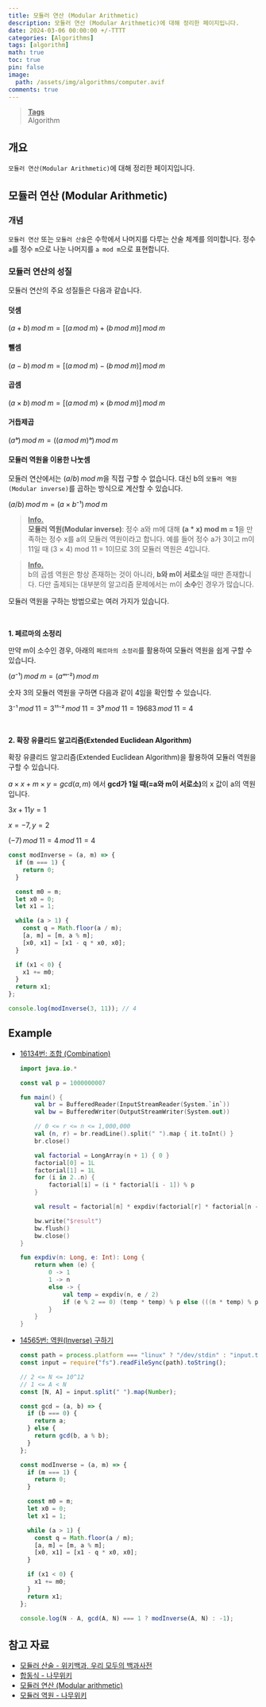 ```yaml
---
title: 모듈러 연산 (Modular Arithmetic)
description: 모듈러 연산 (Modular Arithmetic)에 대해 정리한 페이지입니다.
date: 2024-03-06 00:00:00 +/-TTTT
categories: [Algorithms]
tags: [algorithm]
math: true
toc: true
pin: false
image:
  path: /assets/img/algorithms/computer.avif
comments: true
---
```


<blockquote class="prompt-info"><p><strong><u>Tags</u></strong> <br />
Algorithm</p></blockquote>

## 개요

`모듈러 연산(Modular Arithmetic)`에 대해 정리한 페이지입니다.

## 모듈러 연산 (Modular Arithmetic)

### 개념

`모듈러 연산` 또는 `모듈러 산술`은 수학에서 나머지를 다루는 산술 체계를 의미합니다. 정수 `a`를 정수 `m`으로 나눈 나머지를 `a mod m`으로 표현합니다.

### 모듈러 연산의 성질

모듈러 연산의 주요 성질들은 다음과 같습니다.

#### 덧셈

$(a+b)\,mod\;m=[(a\,mod\;m)+(b\,mod\;m)]\,mod\;m$

#### 뺄셈

$(a−b)\,mod\;m=[(a\,mod\;m)−(b\,mod\;m)]\,mod\;m$

#### 곱셈

$(a \times b)\,mod\;m=[(a\,mod\;m)\times(b\,mod\;m)]\,mod\;m$

#### 거듭제곱

$(aᵇ)\,mod\;m=((a\,mod\;m)ᵇ)\,mod\;m$

#### 모듈러 역원을 이용한 나눗셈

모듈러 연산에서는 $(a/b)\,mod\;m$을 직접 구할 수 없습니다. 대신 b의 `모듈러 역원(Modular inverse)`를 곱하는 방식으로 계산할 수 있습니다.

$(a/b)\,mod\;m=(a\times b⁻¹)\,mod\;m$

<blockquote class="prompt-info"><p><strong><u>Info.</u></strong> <br />
<b>모듈러 역원(Modular inverse)</b>: 정수 a와 m에 대해 <b>(a * x) mod m = 1</b>을 만족하는 정수 x를 a의 모듈러 역원이라고 합니다. 예를 들어 정수 a가 3이고 m이 11일 때 (3 × 4) mod 11 = 1이므로 3의 모듈러 역원은 4입니다. <br />
</p></blockquote>

<blockquote class="prompt-info"><p><strong><u>Info.</u></strong> <br />
b의 곱셈 역원은 항상 존재하는 것이 아니라, <b>b와 m이 서로소</b>일 때만 존재합니다. 다만 출제되는 대부분의 알고리즘 문제에서는 m이 <b>소수</b>인 경우가 많습니다.</p></blockquote>

모듈러 역원을 구하는 방법으로는 여러 가지가 있습니다.

<br />

<b>1. 페르마의 소정리</b>

만약 m이 소수인 경우, 아래의 `페르마의 소정리`를 활용하여 모듈러 역원을 쉽게 구할 수 있습니다.

$(a⁻¹)\,mod\;m = (aᵐ⁻²)\,mod\;m$

숫자 3의 모듈러 역원을 구하면 다음과 같이 4임을 확인할 수 있습니다.

$3⁻¹\,mod\;11 = 3¹¹⁻²\,mod\;11=3⁹\,mod\;11=19683\,mod\;11=4$

<br />

<b>2. 확장 유클리드 알고리즘(Extended Euclidean Algorithm)</b>

확장 유클리드 알고리즘(Extended Euclidean Algorithm)을 활용하여 모듈러 역원을 구할 수 있습니다.

$a\times x+m\times y=gcd(a,m)$ 에서 <b>gcd가 1일 때(=a와 m이 서로소)</b>의 x 값이 a의 역원입니다.

$3x+11y=1$

$x=-7,\,y=2$

$(-7)\,mod\;11=4\,mod\;11=4$

```javascript
const modInverse = (a, m) => {
  if (m === 1) {
    return 0;
  }

  const m0 = m;
  let x0 = 0;
  let x1 = 1;

  while (a > 1) {
    const q = Math.floor(a / m);
    [a, m] = [m, a % m];
    [x0, x1] = [x1 - q * x0, x0];
  }

  if (x1 < 0) {
    x1 += m0;
  }
  return x1;
};

console.log(modInverse(3, 11)); // 4
```

## Example

- <a href="https://www.acmicpc.net/problem/16134" target="_blank">16134번: 조합 (Combination)</a>

  ```kotlin
  import java.io.*

  const val p = 1000000007

  fun main() {
      val br = BufferedReader(InputStreamReader(System.`in`))
      val bw = BufferedWriter(OutputStreamWriter(System.out))

      // 0 <= r <= n <= 1,000,000
      val (n, r) = br.readLine().split(" ").map { it.toInt() }
      br.close()

      val factorial = LongArray(n + 1) { 0 }
      factorial[0] = 1L
      factorial[1] = 1L
      for (i in 2..n) {
          factorial[i] = (i * factorial[i - 1]) % p
      }

      val result = factorial[n] * expdiv(factorial[r] * factorial[n - r] % p, p - 2) % p

      bw.write("$result")
      bw.flush()
      bw.close()
  }

  fun expdiv(n: Long, e: Int): Long {
      return when (e) {
          0 -> 1
          1 -> n
          else -> {
              val temp = expdiv(n, e / 2)
              if (e % 2 == 0) (temp * temp) % p else (((n * temp) % p) * temp) % p
          }
      }
  }
  ```

- <a href="https://www.acmicpc.net/problem/14565" target="_blank">14565번: 역원(Inverse) 구하기</a>

  ```javascript
  const path = process.platform === "linux" ? "/dev/stdin" : "input.txt";
  const input = require("fs").readFileSync(path).toString();

  // 2 <= N <= 10^12
  // 1 <= A < N
  const [N, A] = input.split(" ").map(Number);

  const gcd = (a, b) => {
    if (b === 0) {
      return a;
    } else {
      return gcd(b, a % b);
    }
  };

  const modInverse = (a, m) => {
    if (m === 1) {
      return 0;
    }

    const m0 = m;
    let x0 = 0;
    let x1 = 1;

    while (a > 1) {
      const q = Math.floor(a / m);
      [a, m] = [m, a % m];
      [x0, x1] = [x1 - q * x0, x0];
    }

    if (x1 < 0) {
      x1 += m0;
    }
    return x1;
  };

  console.log(N - A, gcd(A, N) === 1 ? modInverse(A, N) : -1);
  ```

## 참고 자료

- <a href="https://ko.wikipedia.org/wiki/모듈러_산술" target="_blank">모듈러 산술 - 위키백과, 우리 모두의 백과사전</a>
- <a href="https://namu.wiki/w/합동식" target="_blank">합동식 - 나무위키</a>
- <a href="https://developer-mac.tistory.com/84" target="_blank">모듈러 연산 (Modular arithmetic)</a>
- <a href="https://namu.wiki/w/모듈러%20역원" target="_blank">모듈러 역원 - 나무위키</a>
